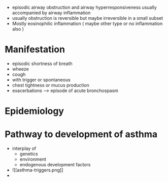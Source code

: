 * episodic airway obstruction and airway hyperresponsiveness usually accompanied by airway inflammation
* usually obstruction is reversible but maybe irreversible in a small subset 
* Mostly eosinophilic inflammation ( maybe other type or no inflammation also )
# Manifestation 
* episodic shortness of breath 
* wheeze 
* cough 
* with trigger or spontaneous 
* chest tightness or mucus production 
* exacerbations --> episode of acute bronchospasm 
# Epidemiology 

# Pathway to development of asthma 
* interplay of 
	* genetics 
	* environment 
	* endogenous development factors 
* ![[asthma-triggers.png]]
* 